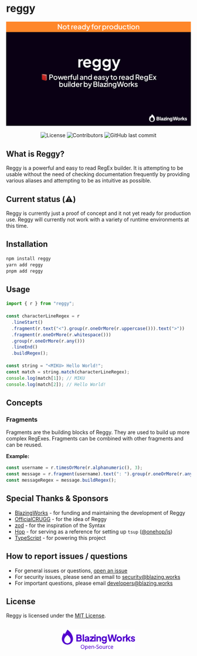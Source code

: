 # reggy

<div align="center">

![📕 Powerful and easy to read RegEx builder by BlazingWorks](.github/assets/cover.png)

![License](https://img.shields.io/github/license/blazingworks/reggy?color=%235300cf&labelColor=%230a0014&style=for-the-badge)
![Contributors](https://img.shields.io/github/contributors/blazingworks/reggy?color=%235300cf&labelColor=%230a0014&style=for-the-badge)
![GitHub last commit](https://img.shields.io/github/last-commit/blazingworks/reggy?color=%235300cf&labelColor=%230a0014&style=for-the-badge)

</div>

## What is Reggy?

Reggy is a powerful and easy to read RegEx builder. It is attempting to be usable without the need of checking documentation frequently by providing various aliases and attempting to be as intuitive as possible.

## Current status (⚠️)

Reggy is currently just a proof of concept and it not yet ready for production use. Reggy will currently not work with a variety of runtime environments at this time.

## Installation

```sh
npm install reggy
yarn add reggy
pnpm add reggy
```

## Usage

```js
import { r } from "reggy";

const characterLineRegex = r
  .lineStart()
  .fragment(r.text("<").group(r.oneOrMore(r.uppercase())).text(">"))
  .fragment(r.oneOrMore(r.whitespace()))
  .group(r.oneOrMore(r.any()))
  .lineEnd()
  .buildRegex();

const string = "<MIKU> Hello World!";
const match = string.match(characterLineRegex);
console.log(match[1]); // MIKU
console.log(match[2]); // Hello World!
```

## Concepts

### Fragments

Fragments are the building blocks of Reggy. They are used to build up more complex RegExes. Fragments can be combined with other fragments and can be reused.

**Example:**

```js
const username = r.timesOrMore(r.alphanumeric(), 3);
const message = r.fragment(username).text(": ").group(r.oneOrMore(r.any()));
const messageRegex = message.buildRegex();
```

## Special Thanks & Sponsors

- [BlazingWorks](https://blazing.works/) - for funding and maintaining the development of Reggy
- [OfficialCRUGG](https://github.com/OfficialCRUGG) - for the idea of Reggy
- [zod](https://zod.dev/) - for the inspiration of the Syntax
- [Hop](https://hop.io) - for serving as a reference for setting up `tsup` ([@onehop/js](https://github.com/hopinc/js))
- [TypeScript](https://www.typescriptlang.org/) - for powering this project

## How to report issues / questions

- For general issues or questions, [open an issue](https://github.com/blazingworks/reggy/issues/new)
- For security issues, please send an email to [security@blazing.works](mailto:security@blazing.works)
- For important questions, please email [developers@blazing.works](mailto:developers@blazing.works)

## License

Reggy is licensed under the [MIT License](/LICENSE).

<div align="center" style="margin-top: 30px">
  <a href="https://blazing.works"><img src=".github/assets/bw_opensource.svg" alt="BlazingWorks Open-Sourcd" width="200px"></a>
</div>
